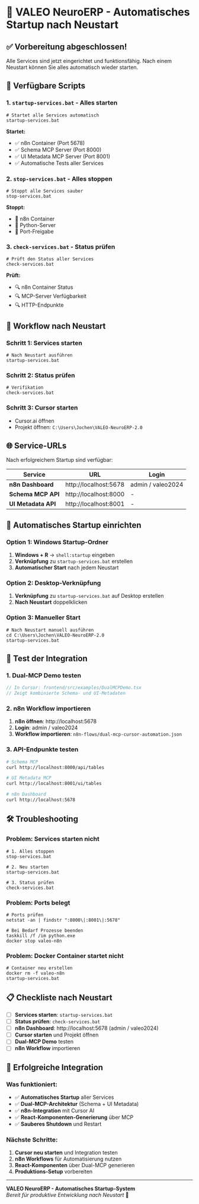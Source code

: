 # 🚀 VALEO NeuroERP - Automatisches Startup nach Neustart

## ✅ Vorbereitung abgeschlossen!

Alle Services sind jetzt eingerichtet und funktionsfähig. Nach einem Neustart können Sie alles automatisch wieder starten.

## 🔧 Verfügbare Scripts

### 1. `startup-services.bat` - Alles starten
```batch
# Startet alle Services automatisch
startup-services.bat
```

**Startet:**
- ✅ n8n Container (Port 5678)
- ✅ Schema MCP Server (Port 8000)
- ✅ UI Metadata MCP Server (Port 8001)
- ✅ Automatische Tests aller Services

### 2. `stop-services.bat` - Alles stoppen
```batch
# Stoppt alle Services sauber
stop-services.bat
```

**Stoppt:**
- 🛑 n8n Container
- 🛑 Python-Server
- 🛑 Port-Freigabe

### 3. `check-services.bat` - Status prüfen
```batch
# Prüft den Status aller Services
check-services.bat
```

**Prüft:**
- 🔍 n8n Container Status
- 🔍 MCP-Server Verfügbarkeit
- 🔍 HTTP-Endpunkte

## 🎯 Workflow nach Neustart

### Schritt 1: Services starten
```batch
# Nach Neustart ausführen
startup-services.bat
```

### Schritt 2: Status prüfen
```batch
# Verifikation
check-services.bat
```

### Schritt 3: Cursor starten
- Cursor.ai öffnen
- Projekt öffnen: `C:\Users\Jochen\VALEO-NeuroERP-2.0`

## 🌐 Service-URLs

Nach erfolgreichem Startup sind verfügbar:

| Service | URL | Login |
|---------|-----|-------|
| **n8n Dashboard** | http://localhost:5678 | admin / valeo2024 |
| **Schema MCP API** | http://localhost:8000 | - |
| **UI Metadata API** | http://localhost:8001 | - |

## 🔄 Automatisches Startup einrichten

### Option 1: Windows Startup-Ordner
1. **Windows + R** → `shell:startup` eingeben
2. **Verknüpfung** zu `startup-services.bat` erstellen
3. **Automatischer Start** nach jedem Neustart

### Option 2: Desktop-Verknüpfung
1. **Verknüpfung** zu `startup-services.bat` auf Desktop erstellen
2. **Nach Neustart** doppelklicken

### Option 3: Manueller Start
```batch
# Nach Neustart manuell ausführen
cd C:\Users\Jochen\VALEO-NeuroERP-2.0
startup-services.bat
```

## 🧪 Test der Integration

### 1. Dual-MCP Demo testen
```typescript
// In Cursor: frontend/src/examples/DualMCPDemo.tsx
// Zeigt kombinierte Schema- und UI-Metadaten
```

### 2. n8n Workflow importieren
1. **n8n öffnen**: http://localhost:5678
2. **Login**: admin / valeo2024
3. **Workflow importieren**: `n8n-flows/dual-mcp-cursor-automation.json`

### 3. API-Endpunkte testen
```bash
# Schema MCP
curl http://localhost:8000/api/tables

# UI Metadata MCP
curl http://localhost:8001/ui/tables

# n8n Dashboard
curl http://localhost:5678
```

## 🛠️ Troubleshooting

### Problem: Services starten nicht
```batch
# 1. Alles stoppen
stop-services.bat

# 2. Neu starten
startup-services.bat

# 3. Status prüfen
check-services.bat
```

### Problem: Ports belegt
```batch
# Ports prüfen
netstat -an | findstr ":8000\|:8001\|:5678"

# Bei Bedarf Prozesse beenden
taskkill /f /im python.exe
docker stop valeo-n8n
```

### Problem: Docker Container startet nicht
```batch
# Container neu erstellen
docker rm -f valeo-n8n
startup-services.bat
```

## 📋 Checkliste nach Neustart

- [ ] **Services starten**: `startup-services.bat`
- [ ] **Status prüfen**: `check-services.bat`
- [ ] **n8n Dashboard**: http://localhost:5678 (admin / valeo2024)
- [ ] **Cursor starten** und Projekt öffnen
- [ ] **Dual-MCP Demo** testen
- [ ] **n8n Workflow** importieren

## 🎉 Erfolgreiche Integration

### Was funktioniert:
- ✅ **Automatisches Startup** aller Services
- ✅ **Dual-MCP-Architektur** (Schema + UI Metadata)
- ✅ **n8n-Integration** mit Cursor AI
- ✅ **React-Komponenten-Generierung** über MCP
- ✅ **Sauberes Shutdown** und Restart

### Nächste Schritte:
1. **Cursor neu starten** und Integration testen
2. **n8n Workflows** für Automatisierung nutzen
3. **React-Komponenten** über Dual-MCP generieren
4. **Produktions-Setup** vorbereiten

---

**VALEO NeuroERP - Automatisches Startup-System**  
*Bereit für produktive Entwicklung nach Neustart* 🚀 